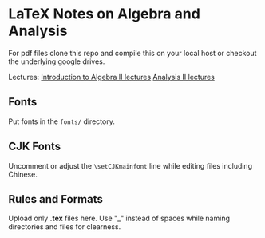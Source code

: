 # LaTeX Notes on Algebra and Analysis

For pdf files clone this repo and compile this on your local host or checkout the underlying google drives.

Lectures:
[Introduction to Algebra II lectures](https://drive.google.com/drive/folders/1nD9Y6Oknt2rd7djVqKCqSpfRSZrFUeRD?usp=sharing)
[Analysis II lectures](https://drive.google.com/drive/folders/1mZfv6WPayI-0Rt-9sj86q_V1Hj6yMVvo?usp=sharing)

## Fonts

Put fonts in the `fonts/` directory.

## CJK Fonts

Uncomment or adjust the `\setCJKmainfont` line while editing files including Chinese.

## Rules and Formats

Upload only **.tex** files here.
Use "\_" instead of spaces while naming directories and files for clearness.



